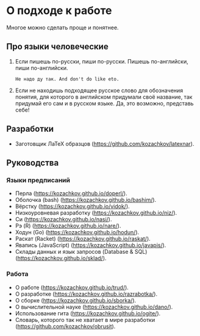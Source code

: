 # О подходе к работе

Многое можно сделать проще и понятнее.

## Про языки человеческие

1. Если пишешь по-русски, пиши по-русски. Пишешь по-английски, пиши по-английски.

    ```
    Не надо ду так. And don't do like eto.
    ```

2. Если не находишь подходящее русское слово для обозначения понятия, для которого
   в английском придумали своё название, так придумай его сам и в русском языке.
   Да, это возможно, представь себе!

## Разработки

- Заготовщик ЛаТеХ образцов (https://github.com/kozachkov/latexnar).

## Руководства

### Языки предписаний

- Перла (https://kozachkov.github.io/doperl/).
- Оболочка (bash) (https://kozachkov.github.io/bashim/).
- Вёрстку (https://kozachkov.github.io/vidok/).
- Низкоуровневая разработку (https://kozachkov.github.io/niz/).
- Си (https://kozachkov.github.io/nasi/).
- Рэ (R) (https://kozachkov.github.io/nare/).
- Ходун (Go) (https://kozachkov.github.io/hodun/).
- Раскат (Racket) (https://kozachkov.github.io/raskat/).
- Явапись (JavaScript) (https://kozachkov.github.io/javapis/).
- Склады данных и язык запросов (Database & SQL) (https://kozachkov.github.io/sklad/).

### Работа

- О работе (https://kozachkov.github.io/trud/).
- О разработке (https://kozachkov.github.io/razrabotka/).
- О сборке (https://kozachkov.github.io/sborka/).
- О вычислительной науке (https://kozachkov.github.io/dano/).
- Использование гита (https://kozachkov.github.io/ogite/).
- Словарь, которого так не хватает в мире разработки (https://github.com/kozachkov/obrusit).
